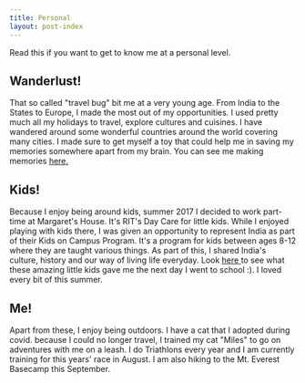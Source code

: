 ```yaml
---
title: Personal
layout: post-index
---
```

<p>
Read this if you want to get to know me at a personal level. 
</p>
    
## __Wanderlust!__
That so called "travel bug" bit me at a very young age. From India to the States to Europe, I made the most out of my opportunities. I used pretty much all my holidays to travel, explore cultures and cuisines. I have wandered around some wonderful countries around the world covering many cities. I made sure to get myself a toy that could help me in saving my memories somewhere apart from my brain. You can see me making memories  <a href = "https://www.flickr.com/photos/159618694@N08/albums" target="_blank"> here. </a>
    
## __Kids!__
Because I enjoy being around kids, summer 2017 I decided to work part-time at Margaret's House. It's RIT's Day Care for little kids. While I enjoyed playing with kids there, I was given an opportunity to represent India as part of their Kids on Campus Program. It's a program for kids between ages 8-12 where they are taught various things. As part of this, I shared India's culture, history and our way of living life everyday. Look  <a href = "https://www.flickr.com/photos/159618694@N08/albums/72157669226813777" target="_blank"> here </a> to see what these amazing little kids gave me the next day I went to school :). I loved every bit of this summer. 

## __Me!__
Apart from these, I enjoy being outdoors. I have a cat that I adopted during covid. because I could no longer travel, I trained my cat "Miles" to go on adventures with me on a leash. I do Triathlons every year and I am currently training for this years' race in August. I am also hiking to the Mt. Everest Basecamp this September.
